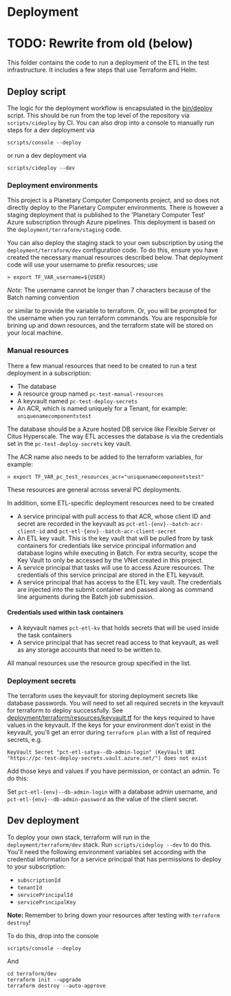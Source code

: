 # Deployment



# TODO: Rewrite from old (below)

This folder contains the code to run a deployment of the ETL in the test infrastructure. It includes a few steps that use Terraform and Helm.

## Deploy script

The logic for the deployment workflow is encapsulated in the [bin/deploy](bin/deploy) script. This should be run from the top level of the repository via `scripts/cideploy` by CI. You can also drop into a console to manually run steps for a dev deployment via

```
scripts/console --deploy
```

or run a dev deployment via

```
scripts/cideploy --dev
```

### Deployment environments

This project is a Planetary Computer Components project, and so does not directly deploy to the Planetary Computer environments. There is however a staging deployment that is published to the 'Planetary Computer Test' Azure subscription through Azure pipelines. This deployment is based on the `deployment/terraform/staging` code.

You can also deploy the staging stack to your own subscription by using the `deployment/terraform/dev` configuration code. To do this, ensure you have created the necessary manual resources described below. That deployment code will use your username to prefix resources; use

```
> export TF_VAR_username=${USER}
```

_Note:_ The username cannot be longer than 7 characters because of the Batch naming convention

or similar to provide the variable to terraform. Or, you will be prompted for the username when you run terraform commands. You are responsible for brining up and down resources, and the terraform state will be stored on your local machine.

### Manual resources

There a few manual resources that need to be created
to run a test deployment in a subscription:

- The database
- A resource group named `pc-test-manual-resources`
- A keyvault named `pc-test-deploy-secrets`
- An ACR, which is named uniquely for a Tenant, for example: `uniquenamecomponentstest`

The database should be a Azure hosted DB service like Flexible Server or Citus Hyperscale. The way ETL accesses the database is via the credentials set in the `pc-test-deploy-secrets` key vault.

The ACR name also needs to be added to the terraform variables, for example:

```
> export TF_VAR_pc_test_resources_acr="uniquenamecomponentstest"
```

These resources are general across several PC deployments.

In addition, some ETL-specific deployment resources need to be created

- A service principal with pull access to that ACR, whose client ID and secret are recorded in the keyvault as `pct-etl-{env}--batch-acr-client-id` and `pct-etl-{env}--batch-acr-client-secret`
- An ETL key vault. This is the key vault that will be pulled from by task containers for credentials like service principal information and database logins while executing in Batch. For extra security, scope the Key Vault to only be accessed by the VNet created in this project.
- A service principal that tasks will use to access Azure resources. The credentials of this service principal are stored in the ETL keyvault.
- A service principal that has access to the ETL key vault. The credentials are injected into the submit container and passed along as command line arguments during the Batch job submission.

#### Credentials used within task containers

- A keyvault names `pct-etl-kv` that holds secrets that will be used inside the task containers
- A service principal that has secret read access to that keyvault, as well as any storage accounts that need to be written to.

All manual resources use the resource group specified in the list.

### Deployment secrets

The terraform uses the keyvault for storing deployment secrets like database passwords. You will need to set all required secrets in the keyvault for terraform to deploy successfully. See [deployment/terraform/resources/keyvault.tf](deployment/terraform/resources/keyvault.tf) for the keys required to have values in the keyvault. If the keys for your environment don't exist in the keyvault, you'll get an error during `terraform plan` with a list of required secrets, e.g.

```
KeyVault Secret "pct-etl-satya--db-admin-login" (KeyVault URI "https://pc-test-deploy-secrets.vault.azure.net/") does not exist
```

Add those keys and values if you have permission, or contact an admin. To do this:

Set `pct-etl-{env}--db-admin-login` with a database admin username, and `pct-etl-{env}--db-admin-password` as the value of the client secret.

## Dev deployment

To deploy your own stack, terraform will run in
the `deployment/terraform/dev` stack. Run `scripts/cideploy --dev` to do this. You'll need the following
environment variables set according with the credential
information for a service principal that has permissions
to deploy to your subscription:

- `subscriptionId`
- `tenantId`
- `servicePrincipalId`
- `servicePrincipalKey`


__Note:__ Remember to bring down your resources after testing with `terraform destroy`!

To do this, drop into the console

```
scripts/console --deploy
```

And

```
cd terraform/dev
terraform init --upgrade
terraform destroy --auto-approve
```
